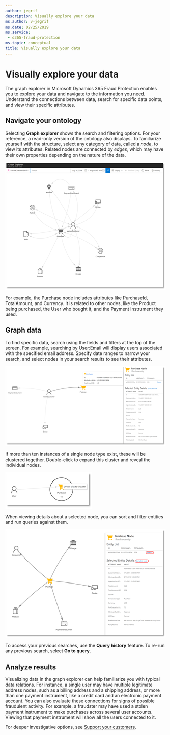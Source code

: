 ```yaml
---
author: jegrif
description: Visually explore your data
ms.author: v-jegrif
ms.date: 02/25/2019
ms.service:
 - d365-fraud-protection
ms.topic: conceptual
title: Visually explore your data
---
```



# Visually explore your data

The graph explorer in Microsoft Dynamics 365 Fraud Protection enables you to explore your data and navigate to the information you need. Understand the connections between data, search for specific data points, and view their specific attributes. 

## Navigate your ontology

Selecting **Graph explorer** shows the search and filtering options. For your reference, a read-only version of the ontology also displays. To familiarize yourself with the structure, select any category of data, called a *node*, to view its attributes. Related nodes are connected by *edges*, which may have their own properties depending on the nature of the data.  

![Screenshot of the ontology as pictured in the graph explorer.](media/graph-explorer-images/ge-ontology.png)
 
For example, the Purchase node includes attributes like PurchaseId, TotalAmount, and Currency. It is related to other nodes, like the Product being purchased, the User who bought it, and the Payment Instrument they used. 

## Graph data

To find specific data, search using the fields and filters at the top of the screen. For example, searching by User:Email will display users associated with the specified email address. Specify date ranges to narrow your search, and select nodes in your search results to see their attributes.

![Screenshot of a selected Purchase node that displays its entity list and entity details.](media/graph-explorer-images/ge-results-details.png)
 
If more than ten instances of a single node type exist, these will be clustered together. Double-click to expand this cluster and reveal the individual nodes.

![Screenshot of a cluster of 15 Purchase nodes.](media/graph-explorer-images/ge-cluster.png)
 
When viewing details about a selected node, you can sort and filter entities and run queries against them. 

![Screenshot of a node with the Query and Query this node options highlighted.](media/graph-explorer-images/ge-query.png)
 
To access your previous searches, use the **Query history** feature. To re-run any previous search, select **Go to query**.

## Analyze results

Visualizing data in the graph explorer can help familiarize you with typical data relations. For instance, a single user may have multiple legitimate address nodes, such as a billing address and a shipping address, or more than one payment instrument, like a credit card and an electronic payment account. You can also evaluate these connections for signs of possible fraudulent activity. For example, a fraudster may have used a stolen payment instrument to make purchases across several user accounts. Viewing that payment instrument will show all the users connected to it. 

For deeper investigative options, see [Support your customers](customer-support.md). 
